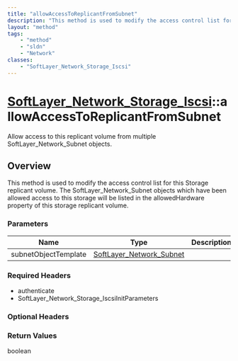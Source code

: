 ```yaml
---
title: "allowAccessToReplicantFromSubnet"
description: "This method is used to modify the access control list for this Storage replicant volume.  The SoftLayer_Network_Subnet o... "
layout: "method"
tags:
    - "method"
    - "sldn"
    - "Network"
classes:
    - "SoftLayer_Network_Storage_Iscsi"
---
```

# [SoftLayer_Network_Storage_Iscsi](/reference/services/SoftLayer_Network_Storage_Iscsi)::allowAccessToReplicantFromSubnet

Allow access to this replicant volume from multiple SoftLayer_Network_Subnet objects.


## Overview 
This method is used to modify the access control list for this Storage replicant volume.  The SoftLayer_Network_Subnet objects which have been allowed access to this storage will be listed in the allowedHardware property of this storage replicant volume. 

### Parameters 
|Name | Type | Description |
| --- | --- | --- |
|subnetObjectTemplate| <a href='/reference/datatypes/SoftLayer_Network_Subnet'>SoftLayer_Network_Subnet </a>| |


### Required Headers
* authenticate
* SoftLayer_Network_Storage_IscsiInitParameters

### Optional Headers

### Return Values
boolean

